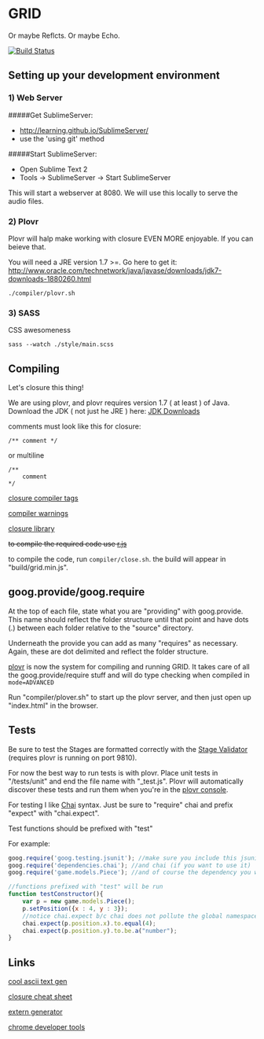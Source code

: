 # GRID
Or maybe Reflcts. Or maybe Echo. 

[![Build Status](https://api.travis-ci.org/TONEnoTONE/GRID.png?branch=master)](https://travis-ci.org/TONEnoTONE/GRID)

## Setting up your development environment
### 1) Web Server 
#####Get SublimeServer:
* http://learning.github.io/SublimeServer/  
* use the 'using git' method

#####Start SublimeServer:
* Open Sublime Text 2
* Tools ->  SublimeServer -> Start SublimeServer

This will start a webserver at 8080. We will use this locally to serve the audio files.

### 2) Plovr
Plovr will halp make working with closure EVEN MORE enjoyable. If you can beieve that.  

You will need a JRE version 1.7 >=. Go here to get it: http://www.oracle.com/technetwork/java/javase/downloads/jdk7-downloads-1880260.html

``` ./compiler/plovr.sh ```

### 3) SASS
CSS awesomeness

``` sass --watch ./style/main.scss ```

## Compiling

Let's closure this thing!

We are using plovr, and plovr requires version 1.7 ( at least ) of Java. Download the JDK ( not just he JRE ) here:
[JDK Downloads](http://www.oracle.com/technetwork/java/javase/downloads/jdk7-downloads-1880260.html)

comments must look like this for closure:
```
/** comment */
```
or multiline
```
/**
	comment
*/
```

[closure compiler tags](https://developers.google.com/closure/compiler/docs/js-for-compiler#tags)

[compiler warnings](https://code.google.com/p/closure-compiler/wiki/Warnings)

[closure library](http://docs.closure-library.googlecode.com/git/index.html)

~~to compile the required code use [r.js](https://github.com/jrburke/r.js)~~

to compile the code, run ```compiler/close.sh```. the build will appear in "build/grid.min.js".

## goog.provide/goog.require

At the top of each file, state what you are "providing" with goog.provide. This name should reflect the folder structure until that point and have dots (.) between each folder relative to the "source" directory.

Underneath the provide you can add as many "requires" as necessary. Again, these are dot delimited and reflect the folder structure. 

[plovr](http://plovr.com/) is now the system for compiling and running GRID. It takes care of all the goog.provide/require stuff and will do type checking when compiled in ```mode=ADVANCED```

Run "compiler/plover.sh" to start up the plovr server, and then just open up "index.html" in the browser. 

## Tests

Be sure to test the Stages are formatted correctly with the [Stage Validator](http://localhost:9810/test/GRID/unit/StageValidator_test.html) (requires plovr is running on port 9810).

For now the best way to run tests is with plovr. Place unit tests in "/tests/unit" and end the file name with "_test.js". Plovr will automatically discover these tests and run them when you're in the [plovr console](http://localhost:9810/).

For testing I like [Chai](http://chaijs.com/) syntax. Just be sure to "require" chai and prefix "expect" with "chai.expect".

Test functions should be prefixed with "test"

For example:
```javascript
goog.require('goog.testing.jsunit'); //make sure you include this jsunit test
goog.require('dependencies.chai'); //and chai (if you want to use it)
goog.require('game.models.Piece'); //and of course the dependency you want to test

//functions prefixed with "test" will be run
function testConstructor(){
	var p = new game.models.Piece();
	p.setPosition({x : 4, y : 3});
	//notice chai.expect b/c chai does not pollute the global namespace
	chai.expect(p.position.x).to.equal(4);
	chai.expect(p.position.y).to.be.a("number");
}
```


## Links

[cool ascii text gen](http://patorjk.com/software/taag/#p=display&f=Modular&t=GRID)

[closure cheat sheet](http://www.closurecheatsheet.com/)

[extern generator](http://www.dotnetwise.com/Code/Externs/)

[chrome developer tools](https://developers.google.com/chrome-developer-tools/docs/tips-and-tricks)
